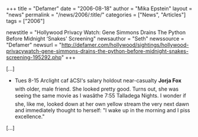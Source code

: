 +++
title = "Defamer"
date = "2006-08-18"
author = "Mika Epstein"
layout = "news"
permalink = "/news/2006/:title/"
categories = ["News", "Articles"]
tags = ["2006"]

newstitle = "Hollywood Privacy Watch: Gene Simmons Drains The Python Before Midnight &#8216;Snakes' Screening"
newsauthor = "Seth"
newssource = "Defamer"
newsurl = "http://defamer.com/hollywood/sightings/hollywood-privacywatch-gene-simmons-drains-the-python-before-midnight-snakes-screening-195292.php"
+++

[...]

* Tues 8-15 Arclight caf âCSI's salary holdout near-casualty **Jorja Fox** with older, male friend. She looked pretty good. Turns out, she was seeing the same movie as I wasâthe 7:55 Talladega Nights. I wonder if she, like me, looked down at her own yellow stream the very next dawn and immediately thought to herself: "I wake up in the morning and I piss excellence."

[...]  
